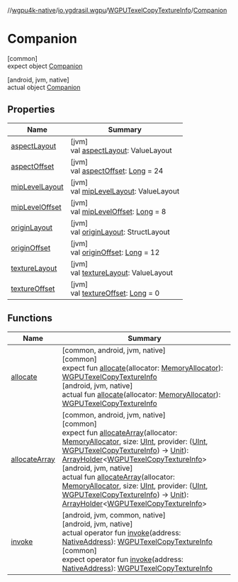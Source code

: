 //[wgpu4k-native](../../../../index.md)/[io.ygdrasil.wgpu](../../index.md)/[WGPUTexelCopyTextureInfo](../index.md)/[Companion](index.md)

# Companion

[common]\
expect object [Companion](index.md)

[android, jvm, native]\
actual object [Companion](index.md)

## Properties

| Name | Summary |
|---|---|
| [aspectLayout](aspect-layout.md) | [jvm]<br>val [aspectLayout](aspect-layout.md): ValueLayout |
| [aspectOffset](aspect-offset.md) | [jvm]<br>val [aspectOffset](aspect-offset.md): [Long](https://kotlinlang.org/api/core/kotlin-stdlib/kotlin/-long/index.html) = 24 |
| [mipLevelLayout](mip-level-layout.md) | [jvm]<br>val [mipLevelLayout](mip-level-layout.md): ValueLayout |
| [mipLevelOffset](mip-level-offset.md) | [jvm]<br>val [mipLevelOffset](mip-level-offset.md): [Long](https://kotlinlang.org/api/core/kotlin-stdlib/kotlin/-long/index.html) = 8 |
| [originLayout](origin-layout.md) | [jvm]<br>val [originLayout](origin-layout.md): StructLayout |
| [originOffset](origin-offset.md) | [jvm]<br>val [originOffset](origin-offset.md): [Long](https://kotlinlang.org/api/core/kotlin-stdlib/kotlin/-long/index.html) = 12 |
| [textureLayout](texture-layout.md) | [jvm]<br>val [textureLayout](texture-layout.md): ValueLayout |
| [textureOffset](texture-offset.md) | [jvm]<br>val [textureOffset](texture-offset.md): [Long](https://kotlinlang.org/api/core/kotlin-stdlib/kotlin/-long/index.html) = 0 |

## Functions

| Name | Summary |
|---|---|
| [allocate](allocate.md) | [common, android, jvm, native]<br>[common]<br>expect fun [allocate](allocate.md)(allocator: [MemoryAllocator](../../../ffi/-memory-allocator/index.md)): [WGPUTexelCopyTextureInfo](../index.md)<br>[android, jvm, native]<br>actual fun [allocate](allocate.md)(allocator: [MemoryAllocator](../../../ffi/-memory-allocator/index.md)): [WGPUTexelCopyTextureInfo](../index.md) |
| [allocateArray](allocate-array.md) | [common, android, jvm, native]<br>[common]<br>expect fun [allocateArray](allocate-array.md)(allocator: [MemoryAllocator](../../../ffi/-memory-allocator/index.md), size: [UInt](https://kotlinlang.org/api/core/kotlin-stdlib/kotlin/-u-int/index.html), provider: ([UInt](https://kotlinlang.org/api/core/kotlin-stdlib/kotlin/-u-int/index.html), [WGPUTexelCopyTextureInfo](../index.md)) -&gt; [Unit](https://kotlinlang.org/api/core/kotlin-stdlib/kotlin/-unit/index.html)): [ArrayHolder](../../../ffi/-array-holder/index.md)&lt;[WGPUTexelCopyTextureInfo](../index.md)&gt;<br>[android, jvm, native]<br>actual fun [allocateArray](allocate-array.md)(allocator: [MemoryAllocator](../../../ffi/-memory-allocator/index.md), size: [UInt](https://kotlinlang.org/api/core/kotlin-stdlib/kotlin/-u-int/index.html), provider: ([UInt](https://kotlinlang.org/api/core/kotlin-stdlib/kotlin/-u-int/index.html), [WGPUTexelCopyTextureInfo](../index.md)) -&gt; [Unit](https://kotlinlang.org/api/core/kotlin-stdlib/kotlin/-unit/index.html)): [ArrayHolder](../../../ffi/-array-holder/index.md)&lt;[WGPUTexelCopyTextureInfo](../index.md)&gt; |
| [invoke](invoke.md) | [android, jvm, common, native]<br>[android, jvm, native]<br>actual operator fun [invoke](invoke.md)(address: [NativeAddress](../../../ffi/-native-address/index.md)): [WGPUTexelCopyTextureInfo](../index.md)<br>[common]<br>expect operator fun [invoke](invoke.md)(address: [NativeAddress](../../../ffi/-native-address/index.md)): [WGPUTexelCopyTextureInfo](../index.md) |